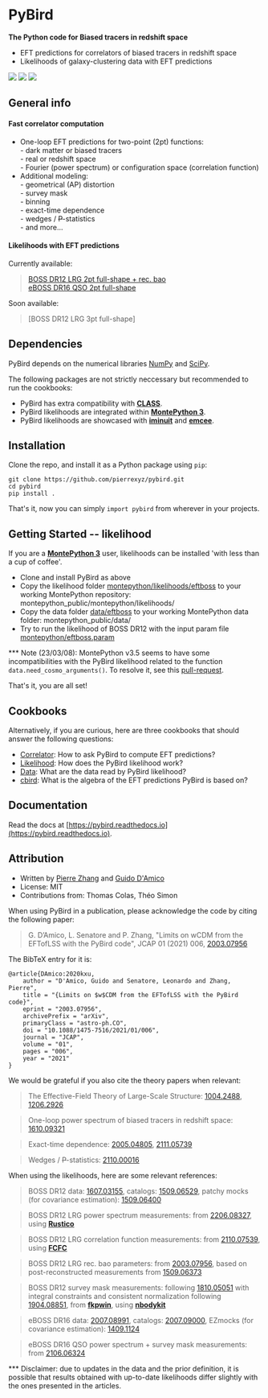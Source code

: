 

# PyBird
**The Python code for Biased tracers in redshift space**  

- EFT predictions for correlators of biased tracers in redshift space  
- Likelihoods of galaxy-clustering data with EFT predictions  

[![](https://img.shields.io/badge/arXiv-2003.07956%20-red.svg)](https://arxiv.org/abs/2003.07956)
[![](http://img.shields.io/badge/license-MIT-blue.svg?style=flat)](https://github.com/pierrexyz/pybird/blob/master/LICENSE)
[![](https://readthedocs.org/projects/pybird/badge/?version=latest)](https://pybird.readthedocs.io/en/latest/?badge=latest)


## General info
#### Fast correlator computation
- One-loop EFT predictions for two-point (2pt) functions:  
      - dark matter or biased tracers  
      - real or redshift space  
      - Fourier (power spectrum) or configuration space (correlation function)  
- Additional modeling:  
      - geometrical (AP) distortion  
      - survey mask  
      - binning  
      - exact-time dependence  
      - wedges / ~~P~~-statistics  
      - and more...  

#### Likelihoods with EFT predictions
Currently available: 
> [BOSS DR12 LRG 2pt full-shape + rec. bao](montepython/likelihoods/eftboss)  
> [eBOSS DR16 QSO 2pt full-shape](montepython/likelihoods/efteboss)

Soon available: 
> [BOSS DR12 LRG 3pt full-shape]

## Dependencies
PyBird depends on the numerical libraries [NumPy](https://numpy.org/) and [SciPy](http://scipy.org/).  

The following packages are not strictly neccessary but recommended to run the cookbooks:
* PyBird has extra compatibility with **[CLASS](https://lesgourg.github.io/class_public/class.html)**.  
* PyBird likelihoods are integrated within **[MontePython 3](https://github.com/brinckmann/montepython_public)**. 
* PyBird likelihoods are showcased with **[iminuit](https://iminuit.readthedocs.io/)** and **[emcee](https://emcee.readthedocs.io/)**. 

## Installation
Clone the repo, and install it as a Python package using `pip`:
```
git clone https://github.com/pierrexyz/pybird.git
cd pybird
pip install .
```
That's it, now you can simply `import pybird` from wherever in your projects.

## Getting Started -- likelihood
If you are a **[MontePython 3](https://github.com/brinckmann/montepython_public)** user, likelihoods can be installed 'with less than a cup of coffee'.
* Clone and install PyBird as above
* Copy the likelihood folder [montepython/likelihoods/eftboss](montepython/likelihoods/eftboss) to your working MontePython repository: montepython_public/montepython/likelihoods/ 
* Copy the data folder [data/eftboss](data/eftboss) to your working MontePython data folder: montepython_public/data/
* Try to run the likelihood of BOSS DR12 with the input param file [montepython/eftboss.param](montepython/eftboss.param)

*** Note (23/03/08): MontePython v3.5 seems to have some incompatibilities with the PyBird likelihood related to the function `data.need_cosmo_arguments()`. To resolve it, see this [pull-request](https://github.com/brinckmann/montepython_public/pull/276). 

That's it, you are all set!

## Cookbooks
Alternatively, if you are curious, here are three cookbooks that should answer the following questions: 
* [Correlator](notebooks/correlator_cookbook.ipynb): How to ask PyBird to compute EFT predictions? 
* [Likelihood](notebooks/likelihood_cookbook.ipynb): How does the PyBird likelihood work? 
* [Data](notebooks/datastruct_cookbook.ipynb): What are the data read by PyBird likelihood?
* [cbird](notebooks/cbird.nb): What is the algebra of the EFT predictions PyBird is based on?

## Documentation
Read the docs at [https://pybird.readthedocs.io](https://pybird.readthedocs.io).

## Attribution
* Written by [Pierre Zhang](mailto:pierrexyz@protonmail.com) and [Guido D'Amico](mailto:damico.guido@gmail.com)
* License: MIT
* Contributions from: Thomas Colas, Théo Simon

When using PyBird in a publication, please acknowledge the code by citing the following paper:  
> G. D’Amico, L. Senatore and P. Zhang, "Limits on wCDM from the EFTofLSS with the PyBird code", JCAP 01 (2021) 006, [2003.07956](https://arxiv.org/abs/2003.07956)

The BibTeX entry for it is:
```
@article{DAmico:2020kxu,
    author = "D'Amico, Guido and Senatore, Leonardo and Zhang, Pierre",
    title = "{Limits on $w$CDM from the EFTofLSS with the PyBird code}",
    eprint = "2003.07956",
    archivePrefix = "arXiv",
    primaryClass = "astro-ph.CO",
    doi = "10.1088/1475-7516/2021/01/006",
    journal = "JCAP",
    volume = "01",
    pages = "006",
    year = "2021"
}
```

We would be grateful if you also cite the theory papers when relevant:  
> The Effective-Field Theory of Large-Scale Structure: [1004.2488](https://arxiv.org/abs/1004.2488), [1206.2926](https://arxiv.org/abs/1206.2926)  

> One-loop power spectrum of biased tracers in redshift space: [1610.09321](https://arxiv.org/abs/1610.09321)  

> Exact-time dependence: [2005.04805](https://arxiv.org/abs/2005.04805), [2111.05739](https://arxiv.org/abs/2111.05739)

> Wedges / ~~P~~-statistics: [2110.00016](https://arxiv.org/abs/2110.00016)

When using the likelihoods, here are some relevant references:  
> BOSS DR12 data: [1607.03155](https://arxiv.org/abs/1607.03155), catalogs: [1509.06529](https://arxiv.org/abs/1509.06529), patchy mocks (for covariance estimation): [1509.06400](https://arxiv.org/abs/1509.06400)

> BOSS DR12 LRG power spectrum measurements: from [2206.08327](https://arxiv.org/abs/2206.08327), using **[Rustico](https://github.com/hectorgil/Rustico)**

> BOSS DR12 LRG correlation function measurements: from [2110.07539](https://arxiv.org/abs/2110.07539), using **[FCFC](https://github.com/cheng-zhao/FCFC)**

> BOSS DR12 LRG rec. bao parameters: from [2003.07956](https://arxiv.org/abs/2003.07956), based on post-reconstructed measurements from [1509.06373](https://arxiv.org/abs/1509.06373)

> BOSS DR12 survey mask measurements: following [1810.05051](https://arxiv.org/abs/1810.05051) with integral constraints and consistent normalization following [1904.08851](https://arxiv.org/abs/1904.08851), from **[fkpwin](https://github.com/pierrexyz/fkpwin)**, using **[nbodykit](https://nbodykit.readthedocs.io/)**

> eBOSS DR16 data: [2007.08991](https://arxiv.org/abs/2007.08991), catalogs: [2007.09000](https://arxiv.org/abs/2007.09000), EZmocks (for covariance estimation): [1409.1124](https://arxiv.org/abs/1409.1124)

> eBOSS DR16 QSO power spectrum + survey mask measurements: from [2106.06324](https://arxiv.org/abs/2106.06324)
 
*** Disclaimer: due to updates in the data and the prior definition, it is possible that results obtained with up-to-date likelihoods differ slightly with the ones presented in the articles. 
